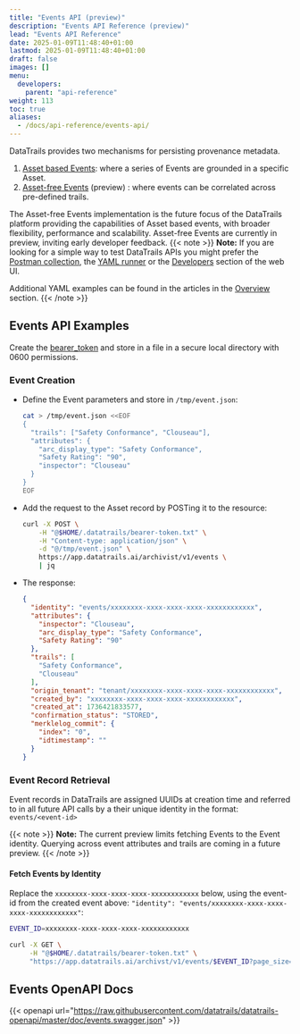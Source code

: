 ```yaml
---
title: "Events API (preview)"
description: "Events API Reference (preview)"
lead: "Events API Reference"
date: 2025-01-09T11:48:40+01:00
lastmod: 2025-01-09T11:48:40+01:00
draft: false
images: []
menu: 
  developers:
    parent: "api-reference"
weight: 113
toc: true
aliases: 
  - /docs/api-reference/events-api/
---
```

DataTrails provides two mechanisms for persisting provenance metadata.

1. [Asset based Events](/developers/api-reference/asset-events-api): where a series of Events are grounded in a specific Asset.
1. [Asset-free Events](/developers/api-reference/events-api) (preview) : where events can be correlated across pre-defined trails.

The Asset-free Events implementation is the future focus of the DataTrails platform providing the capabilities of Asset based events, with broader flexibility, performance and scalability.
Asset-free Events are currently in preview, inviting early developer feedback.
{{< note >}}
**Note:** If you are looking for a simple way to test DataTrails APIs you might prefer the [Postman collection](https://www.postman.com/datatrails-inc/workspace/datatrails-public/overview), the [YAML runner](/developers/yaml-reference/story-runner-components/) or the [Developers](https://app.datatrails.ai) section of the web UI.

Additional YAML examples can be found in the articles in the [Overview](/platform/overview/introduction/) section.
{{< /note >}}

## Events API Examples

Create the [bearer_token](/developers/developer-patterns/getting-access-tokens-using-app-registrations) and store in a file in a secure local directory with 0600 permissions.

### Event Creation

- Define the Event parameters and store in `/tmp/event.json`:

  ```bash
  cat > /tmp/event.json <<EOF
  {
    "trails": ["Safety Conformance", "Clouseau"],
    "attributes": {
      "arc_display_type": "Safety Conformance",
      "Safety Rating": "90",
      "inspector": "Clouseau"
    }
  }
  EOF
  ```

- Add the request to the Asset record by POSTing it to the resource:

  ```bash
  curl -X POST \
      -H "@$HOME/.datatrails/bearer-token.txt" \
      -H "Content-type: application/json" \
      -d "@/tmp/event.json" \
      https://app.datatrails.ai/archivist/v1/events \
      | jq
  ```

- The response:

  ```json
  {
    "identity": "events/xxxxxxxx-xxxx-xxxx-xxxx-xxxxxxxxxxxx",
    "attributes": {
      "inspector": "Clouseau",
      "arc_display_type": "Safety Conformance",
      "Safety Rating": "90"
    },
    "trails": [
      "Safety Conformance",
      "Clouseau"
    ],
    "origin_tenant": "tenant/xxxxxxxx-xxxx-xxxx-xxxx-xxxxxxxxxxxx",
    "created_by": "xxxxxxxx-xxxx-xxxx-xxxx-xxxxxxxxxxxx",
    "created_at": 1736421833577,
    "confirmation_status": "STORED",
    "merklelog_commit": {
      "index": "0",
      "idtimestamp": ""
    }
  }
  ```

### Event Record Retrieval

Event records in DataTrails are assigned UUIDs at creation time and referred to in all future API calls by a their unique identity in the format: `events/<event-id>`

{{< note >}}
**Note:** The current preview limits fetching Events to the Event identity.
Querying across event attributes and trails are coming in a future preview.
{{< /note >}}

#### Fetch Events by Identity

Replace the `xxxxxxxx-xxxx-xxxx-xxxx-xxxxxxxxxxxx` below, using the event-id from the created event above: `"identity": "events/xxxxxxxx-xxxx-xxxx-xxxx-xxxxxxxxxxxx"`:

```bash
EVENT_ID=xxxxxxxx-xxxx-xxxx-xxxx-xxxxxxxxxxxx

curl -X GET \
     -H "@$HOME/.datatrails/bearer-token.txt" \
     "https://app.datatrails.ai/archivst/v1/events/$EVENT_ID?page_size=5" | jq
```

## Events OpenAPI Docs

{{< openapi url="https://raw.githubusercontent.com/datatrails/datatrails-openapi/master/doc/events.swagger.json" >}}
